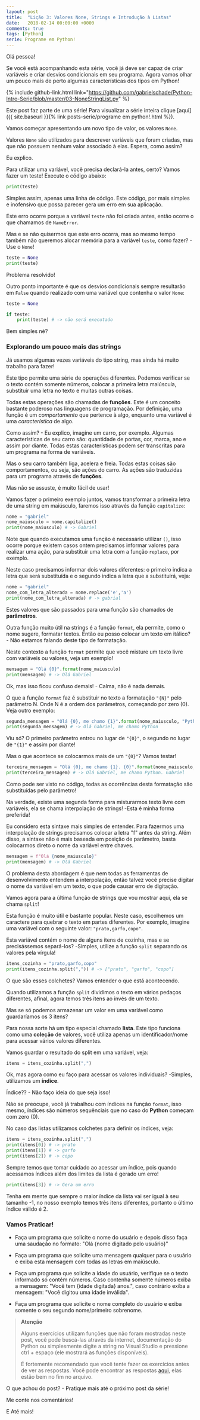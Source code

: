 ```yaml
---
layout: post
title:  "Lição 3: Valores None, Strings e Introdução à Listas"
date:   2018-02-14 00:00:00 +0000
comments: true
tags: [Python]
serie: Programe em Python!
---
```


Olá pessoa!

Se você está acompanhando esta série, você já deve ser capaz de criar variáveis e criar desvios condicionais em seu programa. Agora vamos olhar um pouco mais de perto algumas características dos tipos em Python!

<!--more-->

{% include github-link.html link="https://github.com/gabrielschade/Python-Intro-Serie/blob/master/03-NoneStringList.py" %} 

Este post faz parte de uma série! Para visualizar a série inteira clique [aqui]({{ site.baseurl }}{% link posts-serie/programe em python!.html %}).

Vamos começar apresentando um novo tipo de valor, os valores `None`.

Valores `None` são utilizados para descrever variáveis que foram criadas, mas que não possuem nenhum valor associado à elas. Espera, como assim?

Eu explico.

Para utilizar uma variável, você precisa declará-la antes, certo? Vamos fazer um teste!
Execute o código abaixo:

```python
print(teste)
```

Simples assim, apenas uma linha de código. Este código, por mais simples e inofensivo que possa parecer gera um erro em sua aplicação.

Este erro ocorre porque a variável `teste` não foi criada antes, então ocorre o que chamamos de `NameError`.

Mas e se não quisermos que este erro ocorra, mas ao mesmo tempo também não queremos alocar memória para a variável `teste`, como fazer? - Use o `None`!

```python
teste = None
print(teste)
```

Problema resolvido!

Outro ponto importante é que os desvios condicionais sempre resultarão em `False` quando realizado com uma variável que contenha o valor `None`:

```python
teste = None

if teste:
    print(teste) # -> não será executado
```
Bem simples né?

### Explorando um pouco mais das strings

Já usamos algumas vezes variáveis do tipo string, mas ainda há muito trabalho para fazer!

Este tipo permite uma série de operações diferentes. Podemos verificar se o texto contém somente números, colocar a primeira letra maiúscula, substituir uma letra no texto e muitas outras coisas.

Todas estas operações são chamadas de **funções**. Este é um conceito bastante poderoso nas linguagens de programação. Por definição, uma função é um *comportamento* que pertence à algo, enquanto uma variável é uma *característica* de algo.

Como assim? - Eu explico, imagine um carro, por exemplo. Algumas características de seu carro são: quantidade de portas, cor, marca, ano e assim por diante. Todas estas características podem ser transcritas para um programa na forma de variáveis.

Mas o seu carro também liga, acelera e freia. Todas estas coisas são comportamentos, ou seja, são ações do carro. As ações são traduzidas para um programa através de **funções**.

Mas não se assuste, é muito fácil de usar!

Vamos fazer o primeiro exemplo juntos, vamos transformar a primeira letra de uma string em maiúsculo, faremos isso através da função `capitalize`:

```python
nome = "gabriel"
nome_maiusculo = nome.capitalize()
print(nome_maiusculo) # -> Gabriel
```

Note que quando executamos uma função é necessário utilizar `()`, isso ocorre porque existem casos ontem precisamos informar valores para realizar uma ação, para substituir uma letra com a função `replace`, por exemplo.

Neste caso precisamos informar dois valores diferentes: o primeiro indica a letra que será substituída e o segundo indica a letra que a substituirá, veja:

```python
nome = "gabriel"
nome_com_letra_alterada = nome.replace('e','a')
print(nome_com_letra_alterada) # -> gabrial
```
Estes valores que são passados para uma função são chamados de **parâmetros**.

Outra função muito útil na strings é a função `format`, ela permite, como o nome sugere, formatar textos. Então eu posso colocar um texto em itálico? - Não estamos falando deste tipo de formatação.

Neste contexto a função `format` permite que você misture um texto livre com variáveis ou valores, veja um exemplo!

```python
mensagem = "Olá {0}".format(nome_maiusculo)
print(mensagem) # -> Olá Gabriel
```
Ok, mas isso ficou confuso demais! - Calma, não é nada demais.

O que a função `format` faz é substituir no texto a formatação `"{N}"` pelo parâmetro N. Onde N é a ordem dos parâmetros, começando por zero (0). Veja outro exemplo:

```python
segunda_mensagem = "Olá {0}, me chamo {1}".format(nome_maiusculo, "Python")
print(segunda_mensagem) # -> Olá Gabriel, me chamo Python
```
Viu só? O primeiro parâmetro entrou no lugar de `"{0}"`, o segundo no lugar de `"{1}"` e assim por diante!

Mas o que acontece se colocarmos mais de um `"{0}"`? Vamos testar!

```python
terceira_mensagem = "Olá {0}, me chamo {1}. {0}".format(nome_maiusculo, "Python")
print(terceira_mensagem) # -> Olá Gabriel, me chamo Python. Gabriel
```

Como pode ser visto no código, todas as ocorrências desta formatação são substituídas pelo parâmetro!

Na verdade, existe uma segunda forma para misturarmos texto livre com variáveis, ela se chama interpolação de strings! -Esta é minha forma preferida!

Eu considero esta sintaxe mais simples de entender. Para fazermos uma interpolação de strings precisamos colocar a letra "f" antes da string. Além disso, a sintaxe não é mais baseada em posição de parâmetro, basta colocarmos direto o nome da variável entre chaves.

```python
mensagem = f"Olá {nome_maiusculo}"
print(mensagem) # -> Olá Gabriel
``` 

O problema desta abordagem é que nem todas as ferramentas de desenvolvimento entendem a interpolação, então talvez você precise digitar o nome da variável em um texto, o que pode causar erro de digitação.

Vamos agora para a última função de strings que vou mostrar aqui, ela se chama `split`!

Esta função é muito útil e bastante popular. Neste caso, escolhemos um caractere para quebrar o texto em partes diferentes. Por exemplo, imagine uma variável com o seguinte valor: `"prato,garfo,copo"`.

Esta variável contém o nome de alguns itens de cozinha, mas e se precisássemos separá-los? -Simples, utilize a função `split` separando os valores pela vírgula!

```python
itens_cozinha = "prato,garfo,copo"
print(itens_cozinha.split(",")) # -> ["prato", "garfo", "copo"]
```
O que são esses colchetes? Vamos entender o que está acontecendo.

Quando utilizamos a função `split` dividimos o texto em vários pedaços diferentes, afinal, agora temos três itens ao invés de um texto.

Mas se só podemos armazenar um valor em uma variável como guardaríamos os 3 itens?

Para nossa sorte há um tipo especial chamado **lista**. Este tipo funciona como uma **coleção** de valores, você utiliza apenas um identificador/nome para acessar vários valores diferentes. 

Vamos guardar o resultado do split em uma variável, veja:

```python
itens = itens_cozinha.split(",")
```
Ok, mas agora como eu faço para acessar os valores individuais? -Simples, utilizamos um **índice**.

Índice?? - Não faço ideia do que seja isso!

Não se preocupe, você já trabalhou com índices na função `format`, isso mesmo, índices são números sequênciais que no caso do **Python** começam com zero (0).

No caso das listas utilizamos colchetes para definir os índices, veja:

```python
itens = itens_cozinha.split(",")
print(itens[0]) # -> prato
print(itens[1]) # -> garfo
print(itens[2]) # -> copo
``` 
Sempre temos que tomar cuidado ao acessar um índice, pois quando acessamos índices além dos limites da lista é gerado um erro!

```python
print(itens[3]) # -> Gera um erro
```
Tenha em mente que sempre o maior índice da lista vai ser igual à seu tamanho -1, no nosso exemplo temos três itens diferentes, portanto o último índice válido é 2.

### Vamos Praticar!

* Faça um programa que solicite o nome do usuário e depois disso faça uma saudação no formato: "Olá {nome digitado pelo usuário}"

* Faça um programa que solicite uma mensagem qualquer para o usuário e exiba esta mensagem com todas as letras em maiúsculo.

* Faça um programa que solicite a idade do usuário, verifique se o texto informado só contém números. Caso contenha somente números exiba a mensagem: "Você tem {idade digitada} anos.", caso contrário exiba a mensagem: "Você digitou uma idade inválida".

* Faça um programa que solicite o nome completo do usuário e exiba somente o seu segundo nome/primeiro sobrenome.

> **Atenção**
>
> Alguns exercícios utilizam funções que não foram mostradas neste post, você pode buscá-las através da internet, documentação do Python ou simplesmente digite a string no Visual Studio e pressione ctrl + espaço (ele mostrará as funções disponíveis).
> 
> É fortemente recomendado que você tente fazer os exercícios antes de ver as respostas.
> Você pode encontrar as respostas [aqui](https://github.com/gabrielschade/Python-Intro-Serie/blob/master/03-NoneStringList.py), elas estão bem no fim no arquivo.

O que achou do post? - Pratique mais até o próximo post da série!

Me conte nos comentários!

E Até mais!